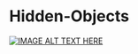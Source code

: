 # Hidden-Objects
[![IMAGE ALT TEXT HERE](https://img.youtube.com/vi/saoUVtEhph8/0.jpg)](https://www.youtube.com/watch?v=saoUVtEhph8)
